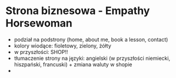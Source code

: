# Strona biznesowa - Empathy Horsewoman

- podział na podstrony (home, about me, book a lesson, contact)
- kolory wiodące: fioletowy, zielony, żółty
- w przyszłości: SHOP!!
- tłumaczenie strony na języki: angielski (w przyszłości niemiecki, hiszpański, francuski) + zmiana waluty w shopie
- 